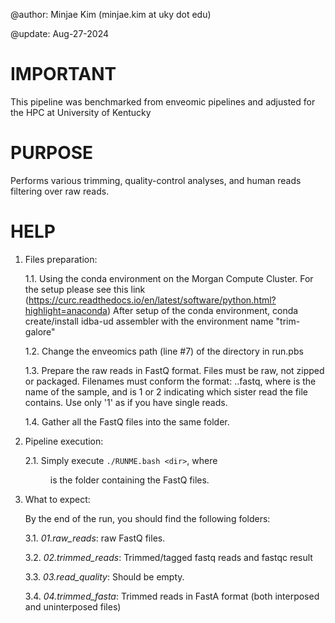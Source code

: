 @author: Minjae Kim (minjae.kim at uky dot edu)

@update: Aug-27-2024

# IMPORTANT

This pipeline was benchmarked from enveomic pipelines and adjusted for the HPC at University of Kentucky

# PURPOSE

Performs various trimming, quality-control analyses, and human reads filtering over raw reads.

# HELP

1. Files preparation:

   1.1. Using the conda environment on the Morgan Compute Cluster. For the setup please see this link 
   		(https://curc.readthedocs.io/en/latest/software/python.html?highlight=anaconda)
   		After setup of the conda environment, conda create/install idba-ud assembler with the environment name "trim-galore"
   
   1.2. Change the enveomics path (line #7) of the directory in run.pbs 
   
   1.3. Prepare the raw reads in FastQ format. Files must be raw, not zipped or packaged.
      Filenames must conform the format: <name>.<sis>.fastq, where <name> is the name
      of the sample, and <sis> is 1 or 2 indicating which sister read the file contains.
      Use only '1' as <sis> if you have single reads.
   
   1.4. Gather all the FastQ files into the same folder.

2. Pipeline execution:
   
   2.1. Simply execute `./RUNME.bash <dir>`, where <dir> is the folder containing
      the FastQ files.

3. What to expect:

   By the end of the run, you should find the following folders:
   
   3.1. *01.raw_reads*: raw FastQ files.
   
   3.2. *02.trimmed_reads*: Trimmed/tagged fastq reads and fastqc result

   3.3. *03.read_quality*: Should be empty. 

   3.4. *04.trimmed_fasta*: Trimmed reads in FastA format (both interposed and uninterposed files) 

